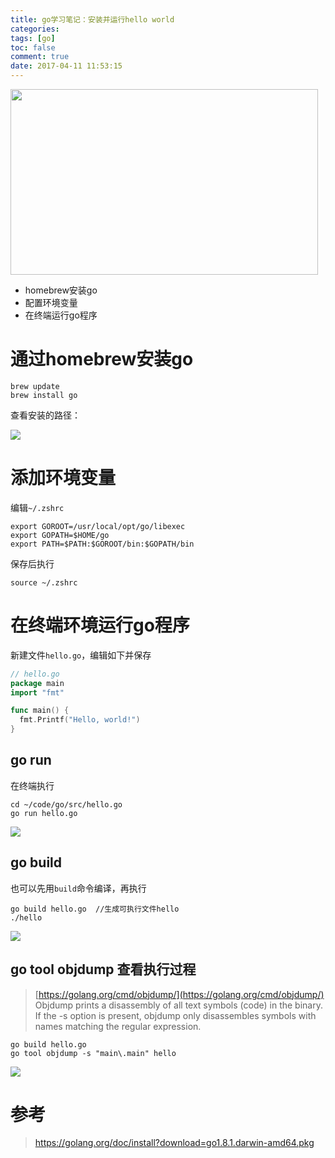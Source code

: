 ```yaml
---
title: go学习笔记：安装并运行hello world
categories:
tags: [go]
toc: false
comment: true
date: 2017-04-11 11:53:15
---
```


<img src="/images/20170411149188484167726.png" width="492" height="297"/>

- homebrew安装go
- 配置环境变量
- 在终端运行go程序


<!--more-->

# 通过homebrew安装go

```
brew update
brew install go
```

查看安装的路径：

<img src="/images/20170727150113573556935.png" />

# 添加环境变量

编辑`~/.zshrc`

```
export GOROOT=/usr/local/opt/go/libexec
export GOPATH=$HOME/go
export PATH=$PATH:$GOROOT/bin:$GOPATH/bin
```
保存后执行

```
source ~/.zshrc
```


# 在终端环境运行go程序

新建文件`hello.go`，编辑如下并保存
``` go ~/code/go/src/hello.go
// hello.go
package main
import "fmt"

func main() {
  fmt.Printf("Hello, world!")
}
```

## go run
在终端执行
```
cd ~/code/go/src/hello.go
go run hello.go
```
<img src="/images/20170727150113791458287.png"/>


## go build
也可以先用`build`命令编译，再执行

```
go build hello.go  //生成可执行文件hello
./hello
```

<img src="/images/20170727150114608372047.png" />


## go tool objdump 查看执行过程

>[https://golang.org/cmd/objdump/](https://golang.org/cmd/objdump/)
> Objdump prints a disassembly of all text symbols (code) in the binary. If the -s option is present, objdump only disassembles symbols with names matching the regular expression.

```
go build hello.go
go tool objdump -s "main\.main" hello
```

<img src="/images/20170727150114621467973.png" />

# 参考
>https://golang.org/doc/install?download=go1.8.1.darwin-amd64.pkg

